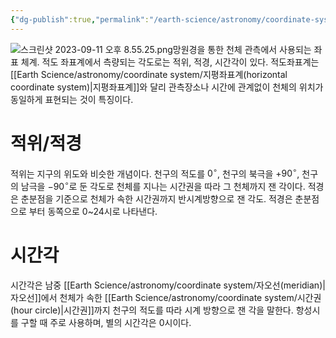 ```yaml
---
{"dg-publish":true,"permalink":"/earth-science/astronomy/coordinate-system/equatorial-coordinate-system/","tags":["earth"]}
---
```


![스크린샷 2023-09-11 오후 8.55.25.png](/img/user/attatchments/%EC%8A%A4%ED%81%AC%EB%A6%B0%EC%83%B7%202023-09-11%20%EC%98%A4%ED%9B%84%208.55.25.png)망원경을 통한 천체 관측에서 사용되는 좌표 체계. 적도 좌표계에서 측량되는 각도로는 적위, 적경, 시간각이 있다. 적도좌표계는 [[Earth Science/astronomy/coordinate  system/지평좌표계(horizontal coordinate system)\|지평좌표계]]와 달리 관측장소나 시간에 관계없이 천체의 위치가 동일하게 표현되는 것이 특징이다. 
# 적위/적경
적위는 지구의 위도와 비슷한 개념이다. 천구의 적도를 $0^\circ$, 천구의 북극을 $+90^\circ$, 천구의 남극을 $-90^\circ$로 둔 각도로 천체를 지나는 시간권을 따라 그 천체까지 잰 각이다.
적경은 춘분점을 기준으로 천체가 속한 시간권까지 반시계방향으로 잰 각도. 적경은 춘분점으로 부터 동쪽으로 0~24시로 나타낸다.
# 시간각
시간각은 남중 [[Earth Science/astronomy/coordinate  system/자오선(meridian)\|자오선]]에서 천체가 속한 [[Earth Science/astronomy/coordinate  system/시간권(hour circle)\|시간권]]까지 천구의 적도를 따라 시계 방향으로 잰 각을 말한다. 항성시를 구할 때 주로 사용하며, 별의 시간각은 0시이다.